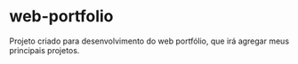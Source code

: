 # web-portfolio
Projeto criado para desenvolvimento do web portfólio, que irá agregar meus principais projetos.
